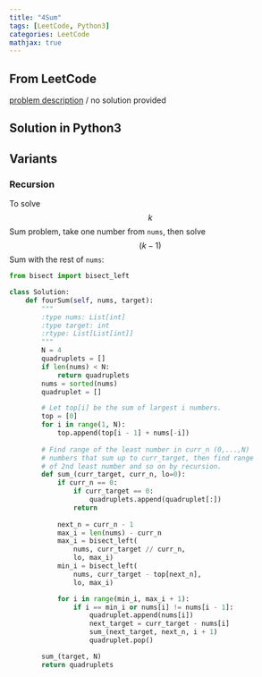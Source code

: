 ```yaml
---
title: "4Sum"
tags: [LeetCode, Python3]
categories: LeetCode
mathjax: true
---
```


## From LeetCode
[problem description](https://leetcode.com/problems/4sum/)
/
no solution provided

## Solution in Python3


## Variants

### Recursion
To solve $$k$$Sum problem, take one number from `nums`, then solve $$(k-1)$$Sum with the rest of `nums`:

```python
from bisect import bisect_left

class Solution:
    def fourSum(self, nums, target):
        """
        :type nums: List[int]
        :type target: int
        :rtype: List[List[int]]
        """
        N = 4
        quadruplets = []
        if len(nums) < N:
            return quadruplets
        nums = sorted(nums)
        quadruplet = []

        # Let top[i] be the sum of largest i numbers.
        top = [0]       
        for i in range(1, N):
            top.append(top[i - 1] + nums[-i])
        
        # Find range of the least number in curr_n (0,...,N)
        # numbers that sum up to curr_target, then find range
        # of 2nd least number and so on by recursion.
        def sum_(curr_target, curr_n, lo=0):
            if curr_n == 0:
                if curr_target == 0:
                    quadruplets.append(quadruplet[:])
                return
            
            next_n = curr_n - 1
            max_i = len(nums) - curr_n
            max_i = bisect_left(
                nums, curr_target // curr_n,
                lo, max_i)
            min_i = bisect_left(
                nums, curr_target - top[next_n],
                lo, max_i)

            for i in range(min_i, max_i + 1): 
                if i == min_i or nums[i] != nums[i - 1]:
                    quadruplet.append(nums[i])
                    next_target = curr_target - nums[i]
                    sum_(next_target, next_n, i + 1)
                    quadruplet.pop()

        sum_(target, N)
        return quadruplets
```